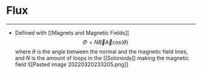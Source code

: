 # Flux
---
- Defined with [[Magnets and Magnetic Fields]]
$$\Phi=N\vec{B}\vec{A}cos(\theta)$$
where $\theta$ is the angle between the normal and the magnetic field lines, and $N$ is the amount of loops in the [[Solonoids]] making the magnetic field
![[Pasted image 20220320233205.png]]